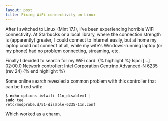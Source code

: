 ```yaml
---
layout: post
title: Fixing WiFi connectivity on Linux
---
```


After I switched to Linux (Mint 17.1), I've been experiencing horrible WiFi connectivity. At Starbucks or a local library, where the connection strength is (apparently) greater, I could connect to Internet easily, but at home my laptop could not connect at all, while my wife's Windows-running laptop (or my phone) had no problem connecting, streaming, etc.

Finally I decided to search for my WiFi card:
{% highlight %}
lspci
[...]
02:00.0 Network controller: Intel Corporation Centrino Advanced-N 6235 (rev 24)
{% end highlight %}


Some online search revealed a common problem with this controller that can be fixed with:

<code>$ **echo** options iwlwifi 11n_disable=1 | **sudo** tee /etc/modprobe.d/51-disable-6235-11n.conf</code>

Which worked as a charm.
